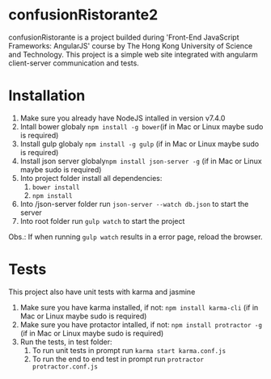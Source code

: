 # confusionRistorante2
confusionRistorante is a project builded during 'Front-End JavaScript Frameworks: AngularJS' course by The Hong Kong University of Science and Technology. 
This project is a simple web site integrated with angularm client-server communication and tests.

# Installation
1. Make sure you already have NodeJS intalled in version v7.4.0
2. Intall bower globaly `npm install -g bower`(if in Mac or Linux maybe sudo is required)
2. Install gulp globaly `npm install -g gulp` (if in Mac or Linux maybe sudo is required)
3. Install json server globaly`npm install json-server -g` (if in Mac or Linux maybe sudo is required)
4. Into project folder install all dependencies:
    1. `bower install`
    2. `npm install`
5. Into /json-server folder run `json-server --watch db.json` to start the server
6. Into root folder run `gulp watch` to start the project

Obs.: If when running `gulp watch` results in a error page, reload the browser.

# Tests
This project also have unit tests with karma and jasmine
1. Make sure you have karma installed, if not: `npm install karma-cli` (if in Mac or Linux maybe sudo is required)
2. Make sure you have protactor intalled, if not: `npm install protractor -g` (if in Mac or Linux maybe sudo is required)
3. Run the tests, in test folder:
    1. To run unit tests in prompt run `karma start karma.conf.js`
    2. To run the end to end test in prompt run `protractor protractor.conf.js`